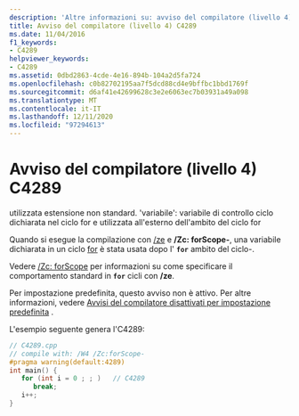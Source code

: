 ```yaml
---
description: 'Altre informazioni su: avviso del compilatore (livello 4) C4289'
title: Avviso del compilatore (livello 4) C4289
ms.date: 11/04/2016
f1_keywords:
- C4289
helpviewer_keywords:
- C4289
ms.assetid: 0dbd2863-4cde-4e16-894b-104a2d5fa724
ms.openlocfilehash: c0b82702195aa7f5dcd88cd4e9bffbc1bbd1769f
ms.sourcegitcommit: d6af41e42699628c3e2e6063ec7b03931a49a098
ms.translationtype: MT
ms.contentlocale: it-IT
ms.lasthandoff: 12/11/2020
ms.locfileid: "97294613"
---
```

# <a name="compiler-warning-level-4-c4289"></a>Avviso del compilatore (livello 4) C4289

utilizzata estensione non standard. 'variabile': variabile di controllo ciclo dichiarata nel ciclo for e utilizzata all'esterno dell'ambito del ciclo for

Quando si esegue la compilazione con [/ze](../../build/reference/za-ze-disable-language-extensions.md) e **/Zc: forScope-**, una variabile dichiarata in un ciclo [for](../../cpp/for-statement-cpp.md) è stata usata dopo l' **`for`** ambito del ciclo-.

Vedere [/Zc: forScope](../../build/reference/zc-forscope-force-conformance-in-for-loop-scope.md) per informazioni su come specificare il comportamento standard in **`for`** cicli con **/ze**.

Per impostazione predefinita, questo avviso non è attivo. Per altre informazioni, vedere [Avvisi del compilatore disattivati per impostazione predefinita](../../preprocessor/compiler-warnings-that-are-off-by-default.md) .

L'esempio seguente genera l'C4289:

```cpp
// C4289.cpp
// compile with: /W4 /Zc:forScope-
#pragma warning(default:4289)
int main() {
   for (int i = 0 ; ; )   // C4289
      break;
   i++;
}
```
